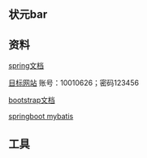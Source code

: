 ## 状元bar


## 资料
[spring文档](https://spring.io/guides/gs/serving-web-content/#use-maven)

[目标网站](http://find37.com/live.html)  账号：10010626；密码123456

[bootstrap文档](https://www.bootcss.com/)

[springboot mybatis](https://segmentfault.com/a/1190000014018550)

## 工具
